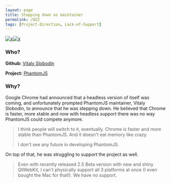 ```yaml
---
layout: page
title: Stepping down as maintainer
permalink: /022
tags: [Project-Direction, Lack-of-Support]
---
```


[![x](https://img.shields.io/badge/-Project%20Direction-brightgreen)](/#ProjectD)[![x](https://img.shields.io/badge/-Lack%20of%20Support-e2062c)](/#LOS)

### Who?

**Github:** [Vitaly Slobodin](https://github.com/vitallium)

**Project:** [PhantomJS](https://github.com/ariya/phantomjs)

### Why?

Google Chrome had announced that a headless version of itself was coming, and unfortunately prompted PhantomJS maintainer, Vitaly Slobodin, to announce that he was stepping down. He believed that Chrome is faster, more stable and now with headless support there was no way PhantomJS could compete anymore. 

> I think people will switch to it, eventually. Chrome is faster and  more stable than PhantomJS. And it doesn't eat memory like crazy.
>
> I don't see any future in developing PhantomJS.

On top of that, he was struggling to support the project as well.

> Even with recently released 2.5 Beta version with new and shiny  QtWebKit, I can't physically support all 3 platforms at once (I even  bought the Mac for that!). We have no support.
